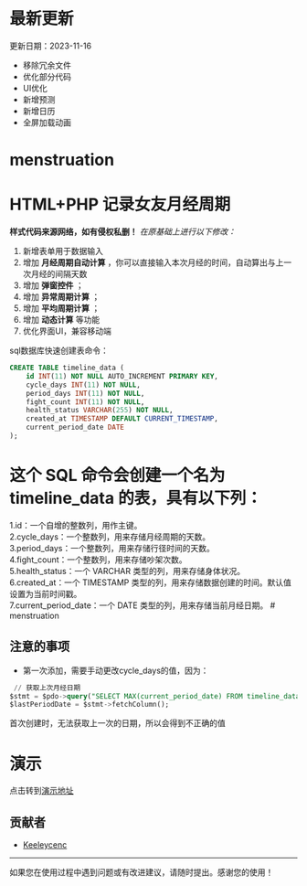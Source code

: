 # 最新更新
更新日期：2023-11-16

- 移除冗余文件
- 优化部分代码
- UI优化
- 新增预测
- 新增日历
- 全屏加载动画


# menstruation
# HTML+PHP 记录女友月经周期

**样式代码来源网络，如有侵权私删！**
_在原基础上进行以下修改：_
 1. 新增表单用于数据输入
 2. 增加 **月经周期自动计算** ，你可以直接输入本次月经的时间，自动算出与上一次月经的间隔天数
 3. 增加 **弹窗控件** ；
 4. 增加 **异常周期计算** ；
 5. 增加 **平均周期计算** ；
 6. 增加 **动态计算** 等功能
 7. 优化界面UI，兼容移动端

sql数据库快速创建表命令：
```sql
CREATE TABLE timeline_data (
    id INT(11) NOT NULL AUTO_INCREMENT PRIMARY KEY,
    cycle_days INT(11) NOT NULL,
    period_days INT(11) NOT NULL,
    fight_count INT(11) NOT NULL,
    health_status VARCHAR(255) NOT NULL,
    created_at TIMESTAMP DEFAULT CURRENT_TIMESTAMP,
    current_period_date DATE
);
```
# 这个 SQL 命令会创建一个名为 timeline_data 的表，具有以下列：  
1.id：一个自增的整数列，用作主键。  
2.cycle_days：一个整数列，用来存储月经周期的天数。  
3.period_days：一个整数列，用来存储行径时间的天数。  
4.fight_count：一个整数列，用来存储吵架次数。  
5.health_status：一个 VARCHAR 类型的列，用来存储身体状况。  
6.created_at：一个 TIMESTAMP 类型的列，用来存储数据创建的时间。默认值设置为当前时间戳。  
7.current_period_date：一个 DATE 类型的列，用来存储当前月经日期。  # menstruation


## 注意的事项

- 第一次添加，需要手动更改cycle_days的值，因为：
```sql
 // 获取上次月经日期
$stmt = $pdo->query("SELECT MAX(current_period_date) FROM timeline_data");
$lastPeriodDate = $stmt->fetchColumn();
```
首次创建时，无法获取上一次的日期，所以会得到不正确的值

# 演示
点击转到[演示地址](https://keeleycenc.com/Mygithub/menstruation/index.html)  

## 贡献者

- [Keeleycenc](https://keeleycenc.com)

---

如果您在使用过程中遇到问题或有改进建议，请随时提出。感谢您的使用！
